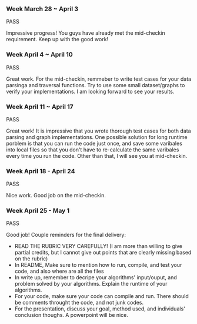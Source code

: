 ### Week March 28 ~ April 3

PASS

Impressive progress! You guys have already met the mid-checkin requirement. Keep up with the good work!

### Week April 4 ~ April 10

PASS

Great work. For the mid-checkin, remmeber to write test cases for your data parsinga and traversal functions. Try to use some small dataset/graphs to verify your implementations. I am looking forward to see your results.

### Week April 11 ~ April 17

PASS

Great work! It is impressive that you wrote thorough test cases for both data parsing and graph implementations. One possible solution for long runtime porblem is that you can run the code just once, and save some varibales into local files so that you don't have to re-calculate the same varibales every time you run the code. Other than that, I will see you at mid-checkin.

### Week April 18 - April 24

PASS

Nice work. Good job on the mid-checkin.

### Week April 25 - May 1

PASS

Good job! Couple reminders for the final delivery:
- READ THE RUBRIC VERY CAREFULLY! (I am more than willing to give partial credits, but I cannot give out points that are clearly missing based on the rubric)
- In README, Make sure to mention how to run, compile, and test your code, and also where are all the files
- In write up, remember to decripe your algorithms' input/ouput, and problem solved by your algorithms. Explain the runtime of your algorithms.
- For your code, make sure your code can compile and run. There should be comments throught the code, and not junk codes.
- For the presentation, discuss your goal, method used, and individuals' conclusion thoughs. A powerpoint will be nice.
